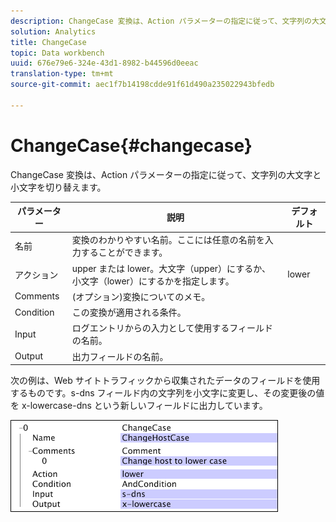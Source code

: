 ```yaml
---
description: ChangeCase 変換は、Action パラメーターの指定に従って、文字列の大文字と小文字を切り替えます。
solution: Analytics
title: ChangeCase
topic: Data workbench
uuid: 676e79e6-324e-43d1-8982-b44596d0eeac
translation-type: tm+mt
source-git-commit: aec1f7b14198cdde91f61d490a235022943bfedb

---
```



# ChangeCase{#changecase}

ChangeCase 変換は、Action パラメーターの指定に従って、文字列の大文字と小文字を切り替えます。

| パラメーター | 説明 | デフォルト |
|---|---|---|
| 名前 | 変換のわかりやすい名前。ここには任意の名前を入力することができます。 |  |
| アクション | upper または lower。大文字（upper）にするか、小文字（lower）にするかを指定します。 | lower |
| Comments | (オプション)変換についてのメモ。 |  |
| Condition | この変換が適用される条件。 |  |
| Input | ログエントリからの入力として使用するフィールドの名前。 |  |
| Output | 出力フィールドの名前。 |  |

次の例は、Web サイトトラフィックから収集されたデータのフィールドを使用するものです。s-dns フィールド内の文字列を小文字に変更し、その変更後の値を x-lowercase-dns という新しいフィールドに出力しています。

![](assets/cfg_TransformationType_ChangeCase.png)

